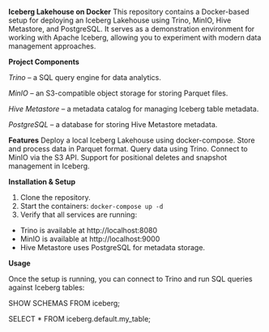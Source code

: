 **Iceberg Lakehouse on Docker**
This repository contains a Docker-based setup for deploying an Iceberg Lakehouse using Trino, MinIO, Hive Metastore, and PostgreSQL. It serves as a demonstration environment for working with Apache Iceberg, allowing you to experiment with modern data management approaches.

**Project Components**

*Trino* – a SQL query engine for data analytics.

*MinIO* – an S3-compatible object storage for storing Parquet files.

*Hive Metastore* – a metadata catalog for managing Iceberg table metadata.

*PostgreSQL* – a database for storing Hive Metastore metadata.

**Features**
Deploy a local Iceberg Lakehouse using docker-compose.
Store and process data in Parquet format.
Query data using Trino.
Connect to MinIO via the S3 API.
Support for positional deletes and snapshot management in Iceberg.

**Installation & Setup**
1. Clone the repository.
2. Start the containers: ```docker-compose up -d```
3. Verify that all services are running:
 - Trino is available at http://localhost:8080
 - MinIO is available at http://localhost:9000
 - Hive Metastore uses PostgreSQL for metadata storage.

**Usage**

Once the setup is running, you can connect to Trino and run SQL queries against Iceberg tables:

SHOW SCHEMAS FROM iceberg;

SELECT * FROM iceberg.default.my_table;
